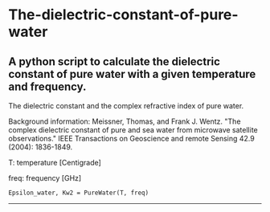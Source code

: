 # The-dielectric-constant-of-pure-water
A python script to calculate the dielectric constant of pure water with a given temperature and frequency.
--------------------
The dielectric constant and the complex refractive index of pure water.  


Background information: Meissner, Thomas, and Frank J. Wentz. "The complex dielectric constant of pure and sea water from microwave satellite observations."  IEEE Transactions on Geoscience and remote Sensing 42.9 (2004): 1836-1849. 


T:          temperature [Centigrade]  
    
    
freq:       frequency [GHz]  


    Epsilon_water, Kw2 = PureWater(T, freq)  

   
--------------------
